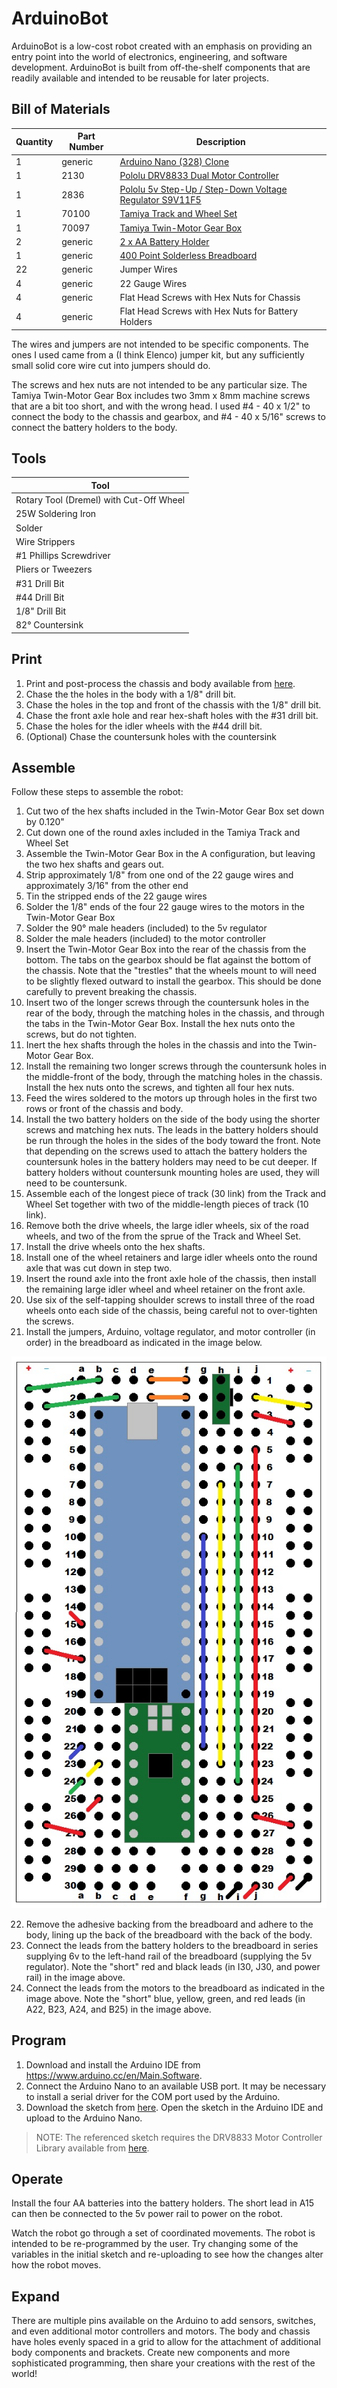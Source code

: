 # ArduinoBot

ArduinoBot is a low-cost robot created with an emphasis on providing an entry point into the world of electronics, engineering, and software development. ArduinoBot is built from off-the-shelf components that are readily available and intended to be reusable for later projects.

## Bill of Materials

| Quantity | Part Number | Description                                                                                                                                          |
| -------- | ------      |------                                                                                                                                                |
| 1        | generic     | [Arduino Nano (328) Clone](https://www.robotshop.com/en/elecrow-nano-328-microcontroller.html)                                                       |
| 1        | 2130        | [Pololu DRV8833 Dual Motor Controller](https://www.robotshop.com/en/pololu-drv8833-motor-controller-2130.html)                                       |
| 1        | 2836        | [Pololu 5v Step-Up / Step-Down Voltage Regulator S9V11F5](https://www.robotshop.com/en/pololu-5v-step-up---step-down-voltage-regulator-s9v11f5.html) |
| 1        | 70100       | [Tamiya Track and Wheel Set](https://www.robotshop.com/en/tamiya-track-and-wheel-set.html)                                                           |
| 1        | 70097       | [Tamiya Twin-Motor Gear Box](https://www.robotshop.com/en/tamiya-twin-motor-gearbox.html)                                                            |
| 2        | generic     | [2 x AA Battery Holder](https://www.robotshop.com/en/2-aa-battery-holder.html)                                                                       |
| 1        | generic     | [400 Point Solderless Breadboard](https://www.robotshop.com/en/400-tie-point-solderless-interlocking-breadboard.html)                                |
| 22       | generic     | Jumper Wires                                                                                                                                         |
| 4        | generic     | 22 Gauge Wires                                                                                                                                       |
| 4        | generic     | Flat Head Screws with Hex Nuts for Chassis                                                                                                           |
| 4        | generic     | Flat Head Screws with Hex Nuts for Battery Holders                                                                                                   |

The wires and jumpers are not intended to be specific components. The ones I used came from a (I think Elenco) jumper kit, but any sufficiently small solid core wire cut into jumpers should do.

The screws and hex nuts are not intended to be any particular size. The Tamiya Twin-Motor Gear Box includes two 3mm x 8mm machine screws that are a bit too short, and with the wrong head. I used #4 - 40 x 1/2" to connect the body to the chassis and gearbox, and #4 - 40 x 5/16" screws to connect the battery holders to the body.

## Tools

| Tool                                    |
| --------                                |
| Rotary Tool (Dremel) with Cut-Off Wheel |
| 25W Soldering Iron                      |
| Solder                                  |
| Wire Strippers                          |
| #1 Phillips Screwdriver                 |
| Pliers or Tweezers                      |
| #31 Drill Bit                           |
| #44 Drill Bit                           |
| 1/8" Drill Bit                          |
| 82° Countersink                         |

## Print

1. Print and post-process the chassis and body available from [here](https://www.youmagine.com/designs/arduinobot).
2. Chase the the holes in the body with a 1/8" drill bit.
3. Chase the holes in the top and front of the chassis with the 1/8" drill bit.
4. Chase the front axle hole and rear hex-shaft holes with the #31 drill bit.
5. Chase the holes for the idler wheels with the #44 drill bit.
6. (Optional) Chase the countersunk holes with the countersink

## Assemble

Follow these steps to assemble the robot:

1. Cut two of the hex shafts included in the Twin-Motor Gear Box set down by 0.120"
2. Cut down one of the round axles included in the Tamiya Track and Wheel Set
3. Assemble the Twin-Motor Gear Box in the A configuration, but leaving the two hex shafts and gears out.
4. Strip approximately 1/8" from one ond of the 22 gauge wires and approximately 3/16" from the other end
5. Tin the stripped ends of the 22 gauge wires
6. Solder the 1/8" ends of the four 22 gauge wires to the motors in the Twin-Motor Gear Box
7. Solder the 90° male headers (included) to the 5v regulator
8. Solder the male headers (included) to the motor controller
9. Insert the Twin-Motor Gear Box into the rear of the chassis from the bottom. The tabs on the gearbox should be flat against the bottom of the chassis. Note that the "trestles" that the wheels mount to will need to be slightly flexed outward to install the gearbox. This should be done carefully to prevent breaking the chassis.
10. Insert two of the longer screws through the countersunk holes in the rear of the body, through the matching holes in the chassis, and through the tabs in the Twin-Motor Gear Box. Install the hex nuts onto the screws, but do not tighten.
11. Inert the hex shafts through the holes in the chassis and into the Twin-Motor Gear Box.
12. Install the remaining two longer screws through the countersunk holes in the middle-front of the body, through the matching holes in the chassis. Install the hex nuts onto the screws, and tighten all four hex nuts.
13. Feed the wires soldered to the motors up through holes in the first two rows or front of the chassis and body. 
14. Install the two battery holders on the side of the body using the shorter screws and matching hex nuts. The leads in the battery holders should be run through the holes in the sides of the body toward the front. Note that depending on the screws used to attach the battery holders the countersunk holes in the battery holders may need to be cut deeper. If battery holders without countersunk mounting holes are used, they will need to be countersunk.
15. Assemble each of the longest piece of track (30 link) from the Track and Wheel Set together with two of the middle-length pieces of track (10 link).
16. Remove both the drive wheels, the large idler wheels, six of the road wheels, and two of the  from the sprue of the Track and Wheel Set.
17. Install the drive wheels onto the hex shafts.
18. Install one of the wheel retainers and large idler wheels onto the round axle that was cut down in step two.
19. Insert the round axle into the front axle hole of the chassis, then install the remaining large idler wheel and wheel retainer on the front axle.
20. Use six of the self-tapping shoulder screws to install three of the road wheels onto each side of the chassis, being careful not to over-tighten the screws.
21. Install the jumpers, Arduino, voltage regulator, and motor controller (in order) in the breadboard as indicated in the image below.

![breadboard](https://raw.githubusercontent.com/johnny-b-goode/arduinobot/main/rsrc/breadboard.jpg)

22. Remove the adhesive backing from the breadboard and adhere to the body, lining up the back of the breadboard with the back of the body.
23. Connect the leads from the battery holders to the breadboard in series supplying 6v to the left-hand rail of the breadboard (supplying the 5v regulator). Note the "short" red and black leads (in I30, J30, and power rail) in the image above.
24. Connect the leads from the motors to the breadboard as indicated in the image above. Note the "short" blue, yellow, green, and red leads (in A22, B23, A24, and B25) in the image above.

## Program

1. Download and install the Arduino IDE from https://www.arduino.cc/en/Main.Software.
2. Connect the Arduino Nano to an available USB port. It may be necessary to install a serial driver for the COM port used by the Arduino.
3. Download the sketch from [here](https://raw.githubusercontent.com/johnny-b-goode/arduinobot/main/arduino/arduinobot.ino). Open the sketch in the Arduino IDE and upload to the Arduino Nano.

> NOTE: The referenced sketch requires the DRV8833 Motor Controller Library available from [here](https://sourceforge.net/projects/drv8833lib/files/current/).

## Operate

Install the four AA batteries into the battery holders. The short lead in A15 can then be connected to the 5v power rail to power on the robot.

Watch the robot go through a set of coordinated movements. The robot is intended to be re-programmed by the user. Try changing some of the variables in the initial sketch and re-uploading to see how the changes alter how the robot moves.

## Expand

There are multiple pins available on the Arduino to add sensors, switches, and even additional motor controllers and motors. The body and chassis have holes evenly spaced in a grid to allow for the attachment of additional body components and brackets. Create new components and more sophisticated programming, then share your creations with the rest of the world!